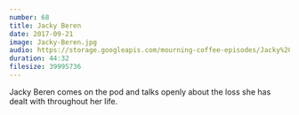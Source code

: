 ```yaml
---
number: 68
title: Jacky Beren  
date: 2017-09-21
image: Jacky-Beren.jpg 
audio: https://storage.googleapis.com/mourning-coffee-episodes/Jacky%20Beren%20Release.mp3
duration: 44:32
filesize: 39995736
---
```


Jacky Beren comes on the pod and talks openly about the loss she has dealt with throughout her life. 
